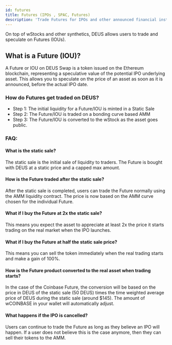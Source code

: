 ```yaml
---
id: futures
title: Futures (IPOs , SPAC, Futures)
description: 'Trade Futures for IPOs and other announced financial instruments'
---
```


On top of wStocks and other synthetics, DEUS allows users to trade and speculate on Futures (IOUs).

## What is a Future (IOU)?

A Future or IOU on DEUS Swap is a token issued on the Ethereum blockchain, representing a speculative value of the potential IPO underlying asset. This allows you to speculate on the price of an asset as soon as it is announced, before the actual IPO date. 

### How do Futures get traded on DEUS?

- Step 1: The initial liquidity for a Future/IOU is minted in a Static Sale
- Step 2: The Future/IOU is traded on a bonding curve based AMM
- Step 3: The Future/IOU is converted to the wStock as the asset goes public.

### FAQ:

#### What is the static sale?

The static sale is the initial sale of liquidity to traders. The Future is bought with DEUS at a static price and a capped max amount. 

#### How is the Future traded after the static sale?

After the static sale is completed, users can trade the Future normally using the AMM liquidity contract. The price is now based on the AMM curve chosen for the individual Future.

#### What if I buy the Future at 2x the static sale?

This means you expect the asset to appreciate at least 2x the price it starts trading on the real market when the IPO launches.

#### What if I buy the Future at half the static sale price?

This means you can sell the token immediately when the real trading starts and make a gain of 100%.

#### How is the Future product converted to the real asset when trading starts?

In the case of the Coinbase Future, the conversion will be based on the price in DEUS of the static sale (50 DEUS) times the time weighted average price of DEUS during the static sale (around $145). The amount of wCOINBASE in your wallet will automatically adjust. 

#### What happens if the IPO is cancelled?

Users can continue to trade the Future as long as they believe an IPO will happen. If a user does not believe this is the case anymore, then they can sell their tokens to the AMM.

